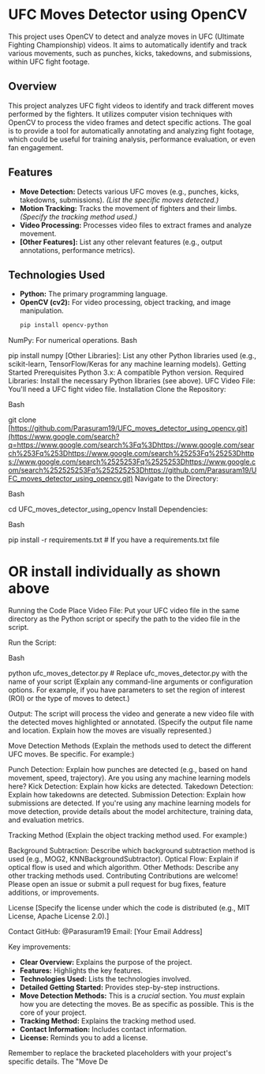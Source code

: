 # UFC Moves Detector using OpenCV

This project uses OpenCV to detect and analyze moves in UFC (Ultimate Fighting Championship) videos. It aims to automatically identify and track various movements, such as punches, kicks, takedowns, and submissions, within UFC fight footage.

## Overview

This project analyzes UFC fight videos to identify and track different moves performed by the fighters.  It utilizes computer vision techniques with OpenCV to process the video frames and detect specific actions.  The goal is to provide a tool for automatically annotating and analyzing fight footage, which could be useful for training analysis, performance evaluation, or even fan engagement.

## Features

* **Move Detection:** Detects various UFC moves (e.g., punches, kicks, takedowns, submissions). *(List the specific moves detected.)*
* **Motion Tracking:** Tracks the movement of fighters and their limbs. *(Specify the tracking method used.)*
* **Video Processing:** Processes video files to extract frames and analyze movement.
* **[Other Features]:** List any other relevant features (e.g., output annotations, performance metrics).

## Technologies Used

* **Python:** The primary programming language.
* **OpenCV (cv2):** For video processing, object tracking, and image manipulation.
   ```bash
   pip install opencv-python
NumPy: For numerical operations.
Bash

pip install numpy
[Other Libraries]: List any other Python libraries used (e.g., scikit-learn, TensorFlow/Keras for any machine learning models).
Getting Started
Prerequisites
Python 3.x: A compatible Python version.
Required Libraries: Install the necessary Python libraries (see above).
UFC Video File: You'll need a UFC fight video file.
Installation
Clone the Repository:

Bash

git clone [https://github.com/Parasuram19/UFC_moves_detector_using_opencv.git](https://www.google.com/search?q=https://www.google.com/search%3Fq%3Dhttps://www.google.com/search%253Fq%253Dhttps://www.google.com/search%25253Fq%25253Dhttps://www.google.com/search%2525253Fq%2525253Dhttps://www.google.com/search%252525253Fq%252525253Dhttps://github.com/Parasuram19/UFC_moves_detector_using_opencv.git)
Navigate to the Directory:

Bash

cd UFC_moves_detector_using_opencv
Install Dependencies:

Bash

pip install -r requirements.txt  # If you have a requirements.txt file
# OR install individually as shown above
Running the Code
Place Video File: Put your UFC video file in the same directory as the Python script or specify the path to the video file in the script.

Run the Script:

Bash

python ufc_moves_detector.py  # Replace ufc_moves_detector.py with the name of your script
(Explain any command-line arguments or configuration options.  For example, if you have parameters to set the region of interest (ROI) or the type of moves to detect.)

Output: The script will process the video and generate a new video file with the detected moves highlighted or annotated. (Specify the output file name and location.  Explain how the moves are visually represented.)

Move Detection Methods
(Explain the methods used to detect the different UFC moves.  Be specific.  For example:)

Punch Detection: Explain how punches are detected (e.g., based on hand movement, speed, trajectory). Are you using any machine learning models here?
Kick Detection: Explain how kicks are detected.
Takedown Detection: Explain how takedowns are detected.
Submission Detection: Explain how submissions are detected.
If you're using any machine learning models for move detection, provide details about the model architecture, training data, and evaluation metrics.

Tracking Method
(Explain the object tracking method used.  For example:)

Background Subtraction: Describe which background subtraction method is used (e.g., MOG2, KNNBackgroundSubtractor).
Optical Flow: Explain if optical flow is used and which algorithm.
Other Methods: Describe any other tracking methods used.
Contributing
Contributions are welcome! Please open an issue or submit a pull request for bug fixes, feature additions, or improvements.

License
[Specify the license under which the code is distributed (e.g., MIT License, Apache License 2.0).]

Contact
GitHub: @Parasuram19
Email: [Your Email Address]


Key improvements:

* **Clear Overview:** Explains the purpose of the project.
* **Features:** Highlights the key features.
* **Technologies Used:** Lists the technologies involved.
* **Detailed Getting Started:** Provides step-by-step instructions.
* **Move Detection Methods:**  This is a *crucial* section.  You *must* explain how you are detecting the moves.  Be as specific as possible.  This is the core of your project.
* **Tracking Method:** Explains the tracking method used.
* **Contact Information:** Includes contact information.
* **License:** Reminds you to add a license.

Remember to replace the bracketed placeholders with your project's specific details.  The "Move De
